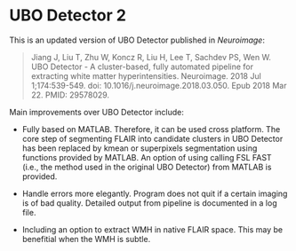 # UBO Detector 2
This is an updated version of UBO Detector published in *Neuroimage*:

>Jiang J, Liu T, Zhu W, Koncz R, Liu H, Lee T, Sachdev PS, Wen W. UBO Detector - A cluster-based, fully automated pipeline for extracting white matter hyperintensities. Neuroimage. 2018 Jul 1;174:539-549. doi: 10.1016/j.neuroimage.2018.03.050. Epub 2018 Mar 22. PMID: 29578029.

Main improvements over UBO Detector include:

- Fully based on MATLAB. Therefore, it can be used cross platform. The core step of segmenting FLAIR into candidate clusters in UBO Detector has been replaced by kmean or superpixels segmentation using functions provided by MATLAB. An option of using calling FSL FAST (i.e., the method used in the original UBO Detector) from MATLAB is provided.

- Handle errors more elegantly. Program does not quit if a certain imaging is of bad quality. Detailed output from pipeline is documented in a log file.

- Including an option to extract WMH in native FLAIR space. This may be benefitial when the WMH is subtle.
